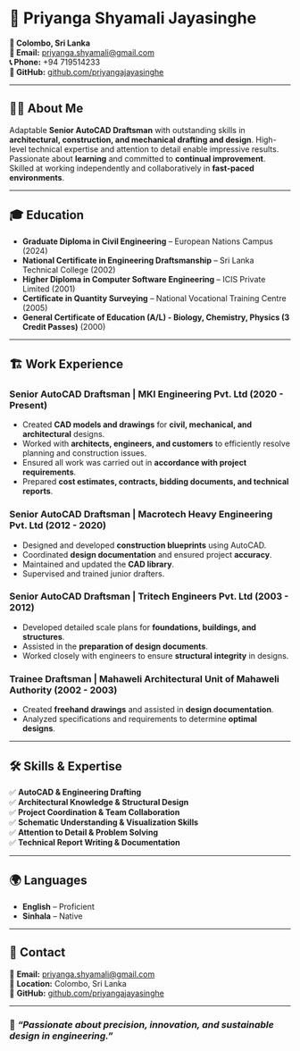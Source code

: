 # 💼 Priyanga Shyamali Jayasinghe

**📍 Colombo, Sri Lanka**  
**📧 Email:** priyanga.shyamali@gmail.com  
**📞 Phone:** +94 719514233  
**🔗 GitHub:** [github.com/priyangajayasinghe](https://github.com/priyangajayasinghe)  

---

## 👩‍💻 About Me

Adaptable **Senior AutoCAD Draftsman** with outstanding skills in **architectural, construction, and mechanical drafting and design**. High-level technical expertise and attention to detail enable impressive results. Passionate about **learning** and committed to **continual improvement**. Skilled at working independently and collaboratively in **fast-paced environments**.

---

## 🎓 Education

- **Graduate Diploma in Civil Engineering** – European Nations Campus (2024)  
- **National Certificate in Engineering Draftsmanship** – Sri Lanka Technical College (2002)  
- **Higher Diploma in Computer Software Engineering** – ICIS Private Limited (2001)  
- **Certificate in Quantity Surveying** – National Vocational Training Centre (2005)  
- **General Certificate of Education (A/L) - Biology, Chemistry, Physics (3 Credit Passes)** (2000)  

---

## 🏗️ Work Experience

### **Senior AutoCAD Draftsman | MKI Engineering Pvt. Ltd (2020 - Present)**
- Created **CAD models and drawings** for **civil, mechanical, and architectural** designs.
- Worked with **architects, engineers, and customers** to efficiently resolve planning and construction issues.
- Ensured all work was carried out in **accordance with project requirements**.
- Prepared **cost estimates, contracts, bidding documents, and technical reports**.

### **Senior AutoCAD Draftsman | Macrotech Heavy Engineering Pvt. Ltd (2012 - 2020)**
- Designed and developed **construction blueprints** using AutoCAD.
- Coordinated **design documentation** and ensured project **accuracy**.
- Maintained and updated the **CAD library**.
- Supervised and trained junior drafters.

### **Senior AutoCAD Draftsman | Tritech Engineers Pvt. Ltd (2003 - 2012)**
- Developed detailed scale plans for **foundations, buildings, and structures**.
- Assisted in the **preparation of design documents**.
- Worked closely with engineers to ensure **structural integrity** in designs.

### **Trainee Draftsman | Mahaweli Architectural Unit of Mahaweli Authority (2002 - 2003)**
- Created **freehand drawings** and assisted in **design documentation**.
- Analyzed specifications and requirements to determine **optimal designs**.

---

## 🛠️ Skills & Expertise

✅ **AutoCAD & Engineering Drafting**  
✅ **Architectural Knowledge & Structural Design**  
✅ **Project Coordination & Team Collaboration**  
✅ **Schematic Understanding & Visualization Skills**  
✅ **Attention to Detail & Problem Solving**  
✅ **Technical Report Writing & Documentation**  

---

## 🌍 Languages

- **English** – Proficient  
- **Sinhala** – Native  

---

## 📩 Contact

📧 **Email:** priyanga.shyamali@gmail.com  
📍 **Location:** Colombo, Sri Lanka  
🔗 **GitHub:** [github.com/priyangajayasinghe](https://github.com/priyangajayasinghe)  

---

### 🎯 _“Passionate about precision, innovation, and sustainable design in engineering.”_

